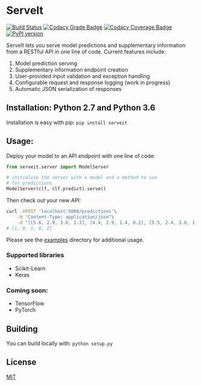 # ServeIt
[![Build Status](https://travis-ci.org/rtlee9/serveit.svg?branch=master)](https://travis-ci.org/rtlee9/serveit)
[![Codacy Grade Badge](https://api.codacy.com/project/badge/Grade/2af32a3840d5441e815f3956659b091f)](https://www.codacy.com/app/ryantlee9/serveit)
[![Codacy Coverage Badge](https://api.codacy.com/project/badge/Coverage/2af32a3840d5441e815f3956659b091f)](https://www.codacy.com/app/ryantlee9/serveit)
[![PyPI version](https://badge.fury.io/py/ServeIt.svg)](https://badge.fury.io/py/ServeIt)

ServeIt lets you serve model predictions and supplementary information from a RESTful API in one line of code. Current features include:

1. Model prediction serving
1. Supplementary information endpoint creation
1. User-provided input validation and exception handling
1. Configurable request and response logging (work in progress)
1. Automatic JSON serialization of responses

## Installation: Python 2.7 and Python 3.6
Installation is easy with pip: `pip install serveit`

## Usage:
Deploy your model to an API endpoint with one line of code:
```python
from serveit.server import ModelServer

# initialize the server with a model and a method to use
# for predictions
ModelServer(clf, clf.predict).serve()
```

Then check out your new API:
```bash
curl -XPOST 'localhost:5000/predictions'\
	-H "Content-Type: application/json"\
	-d "[[5.6, 2.9, 3.6, 1.3], [4.4, 2.9, 1.4, 0.2], [5.5, 2.4, 3.8, 1.1], [5.0, 3.4, 1.5, 0.2], [5.7, 2.5, 5.0, 2.0]]"
# [1, 0, 1, 0, 2]
```

Please see the [examples](examples) directory for additional usage.

### Supported libraries
* Scikit-Learn
* Keras

### Coming soon:
* TensorFlow
* PyTorch

## Building
You can build locally with: `python setup.py`

## License
[MIT](LICENSE.md)
